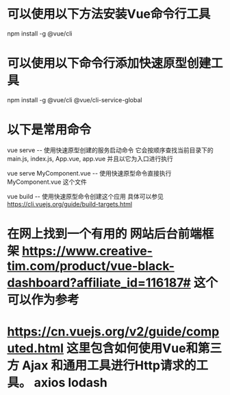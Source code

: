 ﻿# 可以使用以下方法安装Vue命令行工具
npm install -g @vue/cli

# 可以使用以下命令行添加快速原型创建工具
npm install -g @vue/cli @vue/cli-service-global

# 以下是常用命令
vue serve   -- 使用快速原型创建的服务启动命令 它会按顺序查找当前目录下的 main.js, index.js, App.vue, app.vue 并且以它为入口进行执行

vue serve MyComponent.vue  -- 使用快速原型命令直接执行 MyComponent.vue 这个文件

vue build  -- 使用快速原型命令创建这个应用 具体可以参见 https://cli.vuejs.org/guide/build-targets.html

# 在网上找到一个有用的 网站后台前端框架 https://www.creative-tim.com/product/vue-black-dashboard?affiliate_id=116187# 这个可以作为参考

# https://cn.vuejs.org/v2/guide/computed.html   这里包含如何使用Vue和第三方 Ajax 和通用工具进行Http请求的工具。 axios  lodash
